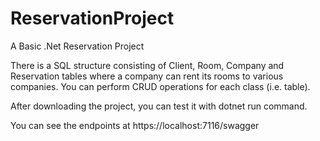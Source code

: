 # ReservationProject
 A Basic .Net Reservation Project


There is a SQL structure consisting of Client, Room, Company and Reservation tables where a company can rent its rooms to various companies. You can perform CRUD operations for each class (i.e. table).



After downloading the project, you can test it with dotnet run command. 


You can see the endpoints at https://localhost:7116/swagger